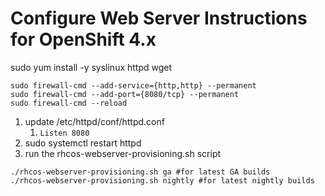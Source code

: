 # Configure Web Server Instructions for OpenShift 4.x

sudo yum install -y  syslinux httpd wget
```
sudo firewall-cmd --add-service={http,http} --permanent
sudo firewall-cmd --add-port={8080/tcp} --permanent
sudo firewall-cmd --reload
```

1. update /etc/httpd/conf/httpd.conf
   1. `Listen 8080`
2. sudo systemctl restart httpd
3. run the rhcos-webserver-provisioning.sh  script
```
./rhcos-webserver-provisioning.sh ga #for latest GA builds
./rhcos-webserver-provisioning.sh nightly #for latest nightly builds
```
